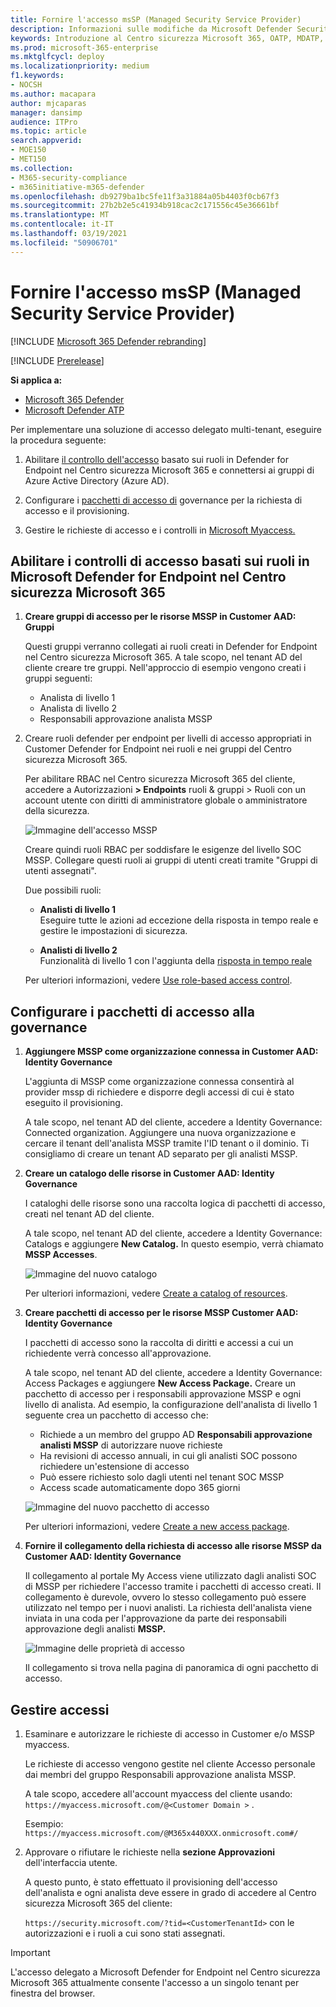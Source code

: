```yaml
---
title: Fornire l'accesso msSP (Managed Security Service Provider)
description: Informazioni sulle modifiche da Microsoft Defender Security Center al Centro sicurezza Microsoft 365
keywords: Introduzione al Centro sicurezza Microsoft 365, OATP, MDATP, MDO, MDE, riquadro singolo di vetro, portale convergente, portale di sicurezza, portale di sicurezza, portale di sicurezza defender
ms.prod: microsoft-365-enterprise
ms.mktglfcycl: deploy
ms.localizationpriority: medium
f1.keywords:
- NOCSH
ms.author: macapara
author: mjcaparas
manager: dansimp
audience: ITPro
ms.topic: article
search.appverid:
- MOE150
- MET150
ms.collection:
- M365-security-compliance
- m365initiative-m365-defender
ms.openlocfilehash: db9279ba1bc5fe11f3a31884a05b4403f0cb67f3
ms.sourcegitcommit: 27b2b2e5c41934b918cac2c171556c45e36661bf
ms.translationtype: MT
ms.contentlocale: it-IT
ms.lasthandoff: 03/19/2021
ms.locfileid: "50906701"
---
```

# <a name="provide-managed-security-service-provider-mssp-access"></a>Fornire l'accesso msSP (Managed Security Service Provider) 

[!INCLUDE [Microsoft 365 Defender rebranding](../includes/microsoft-defender.md)]

[!INCLUDE [Prerelease](../includes/prerelease.md)]

**Si applica a:**

- [Microsoft 365 Defender](./microsoft-threat-protection.md)
- [Microsoft Defender ATP](https://go.microsoft.com/fwlink/p/?linkid=2146631)

Per implementare una soluzione di accesso delegato multi-tenant, eseguire la procedura seguente:

1. Abilitare [il controllo dell'accesso](/windows/security/threat-protection/microsoft-defender-atp/rbac) basato sui ruoli in Defender for Endpoint nel Centro sicurezza Microsoft 365 e connettersi ai gruppi di Azure Active Directory (Azure AD).

2. Configurare i [pacchetti di accesso di](/azure/active-directory/governance/identity-governance-overview) governance per la richiesta di accesso e il provisioning.

3. Gestire le richieste di accesso e i controlli in [Microsoft Myaccess.](/azure/active-directory/governance/entitlement-management-request-approve)

## <a name="enable-role-based-access-controls-in-microsoft-defender-for-endpoint-in-microsoft-365-security-center"></a>Abilitare i controlli di accesso basati sui ruoli in Microsoft Defender for Endpoint nel Centro sicurezza Microsoft 365

1. **Creare gruppi di accesso per le risorse MSSP in Customer AAD: Gruppi**

    Questi gruppi verranno collegati ai ruoli creati in Defender for Endpoint nel Centro sicurezza Microsoft 365. A tale scopo, nel tenant AD del cliente creare tre gruppi. Nell'approccio di esempio vengono creati i gruppi seguenti:

    - Analista di livello 1 
    - Analista di livello 2 
    - Responsabili approvazione analista MSSP  


2. Creare ruoli defender per endpoint per livelli di accesso appropriati in Customer Defender for Endpoint nei ruoli e nei gruppi del Centro sicurezza Microsoft 365.

    Per abilitare RBAC nel Centro sicurezza Microsoft 365 del cliente, accedere a Autorizzazioni **> Endpoints** ruoli & gruppi > Ruoli con un account utente con diritti di amministratore globale o amministratore della sicurezza.

    ![Immagine dell'accesso MSSP](../../media/mssp-access.png)

    Creare quindi ruoli RBAC per soddisfare le esigenze del livello SOC MSSP. Collegare questi ruoli ai gruppi di utenti creati tramite "Gruppi di utenti assegnati".

    Due possibili ruoli:

    - **Analisti di livello 1** <br>
      Eseguire tutte le azioni ad eccezione della risposta in tempo reale e gestire le impostazioni di sicurezza.

    - **Analisti di livello 2** <br>
      Funzionalità di livello 1 con l'aggiunta della [risposta in tempo reale](/windows/security/threat-protection/microsoft-defender-atp/live-response)

    Per ulteriori informazioni, vedere [Use role-based access control](/windows/security/threat-protection/microsoft-defender-atp/rbac).



## <a name="configure-governance-access-packages"></a>Configurare i pacchetti di accesso alla governance

1.  **Aggiungere MSSP come organizzazione connessa in Customer AAD: Identity Governance**
    
    L'aggiunta di MSSP come organizzazione connessa consentirà al provider mssp di richiedere e disporre degli accessi di cui è stato eseguito il provisioning. 

    A tale scopo, nel tenant AD del cliente, accedere a Identity Governance: Connected organization. Aggiungere una nuova organizzazione e cercare il tenant dell'analista MSSP tramite l'ID tenant o il dominio. Ti consigliamo di creare un tenant AD separato per gli analisti MSSP.

2. **Creare un catalogo delle risorse in Customer AAD: Identity Governance**

    I cataloghi delle risorse sono una raccolta logica di pacchetti di accesso, creati nel tenant AD del cliente.

    A tale scopo, nel tenant AD del cliente, accedere a Identity Governance: Catalogs e aggiungere **New Catalog.** In questo esempio, verrà chiamato **MSSP Accesses**. 

    ![Immagine del nuovo catalogo](../../media/goverance-catalog.png)

    Per ulteriori informazioni, vedere [Create a catalog of resources](/azure/active-directory/governance/entitlement-management-catalog-create).


3. **Creare pacchetti di accesso per le risorse MSSP Customer AAD: Identity Governance**

    I pacchetti di accesso sono la raccolta di diritti e accessi a cui un richiedente verrà concesso all'approvazione. 

    A tale scopo, nel tenant AD del cliente, accedere a Identity Governance: Access Packages e aggiungere **New Access Package.** Creare un pacchetto di accesso per i responsabili approvazione MSSP e ogni livello di analista. Ad esempio, la configurazione dell'analista di livello 1 seguente crea un pacchetto di accesso che:

    - Richiede a un membro del gruppo AD **Responsabili approvazione analisti MSSP** di autorizzare nuove richieste
    - Ha revisioni di accesso annuali, in cui gli analisti SOC possono richiedere un'estensione di accesso
    - Può essere richiesto solo dagli utenti nel tenant SOC MSSP
    - Access scade automaticamente dopo 365 giorni

    ![Immagine del nuovo pacchetto di accesso](../../media/new-access-package.png)

    Per ulteriori informazioni, vedere [Create a new access package](/azure/active-directory/governance/entitlement-management-access-package-create).


4. **Fornire il collegamento della richiesta di accesso alle risorse MSSP da Customer AAD: Identity Governance**

    Il collegamento al portale My Access viene utilizzato dagli analisti SOC di MSSP per richiedere l'accesso tramite i pacchetti di accesso creati. Il collegamento è durevole, ovvero lo stesso collegamento può essere utilizzato nel tempo per i nuovi analisti. La richiesta dell'analista viene inviata in una coda per l'approvazione da parte dei responsabili approvazione degli analisti **MSSP.**


    ![Immagine delle proprietà di accesso](../../media/access-properties.png)

    Il collegamento si trova nella pagina di panoramica di ogni pacchetto di accesso.

## <a name="manage-access"></a>Gestire accessi 

1. Esaminare e autorizzare le richieste di accesso in Customer e/o MSSP myaccess.

    Le richieste di accesso vengono gestite nel cliente Accesso personale dai membri del gruppo Responsabili approvazione analista MSSP.

    A tale scopo, accedere all'account myaccess del cliente usando:  `https://myaccess.microsoft.com/@<Customer Domain >` . 

    Esempio:  `https://myaccess.microsoft.com/@M365x440XXX.onmicrosoft.com#/`   
2. Approvare o rifiutare le richieste nella **sezione Approvazioni** dell'interfaccia utente.

     A questo punto, è stato effettuato il provisioning dell'accesso dell'analista e ogni analista deve essere in grado di accedere al Centro sicurezza Microsoft 365 del cliente: 

    `https://security.microsoft.com/?tid=<CustomerTenantId>` con le autorizzazioni e i ruoli a cui sono stati assegnati.

> [!IMPORTANT]
> L'accesso delegato a Microsoft Defender for Endpoint nel Centro sicurezza Microsoft 365 attualmente consente l'accesso a un singolo tenant per finestra del browser.